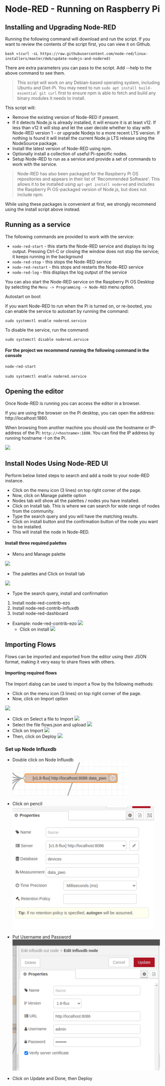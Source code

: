 # Node-RED - Running on Raspberry Pi

## Installing and Upgrading Node-RED

Running the following command will download and run the script. If you want to review the contents of the script first, you can view it on Github.

```
bash <(curl -sL https://raw.githubusercontent.com/node-red/linux-installers/master/deb/update-nodejs-and-nodered)
```
There are extra parameters you can pass to the script. Add --help to the above command to see them.

>  This script will work on any Debian-based operating system, including Ubuntu and Diet-Pi. You may need to run `sudo apt install build-essential git curl` first to ensure npm is able to fetch and build any binary modules it needs to install. 

This script will:


* Remove the existing version of Node-RED if present.
* If it detects Node.js is already installed, it will ensure it is at least v12. If less than v12 it will stop and let the user decide whether to stay with Node-RED version 1 - or upgrade Nodejs to a more recent LTS version. If nothing is found it will install the current Node.js LTS release using the NodeSource package.
* Install the latest version of Node-RED using npm.
* Optionally install a collection of useful Pi-specific nodes.
* Setup Node-RED to run as a service and provide a set of commands to work with the service.

> Node-RED has also been packaged for the Raspberry Pi OS repositories and appears in their list of 'Recommended Software'. This allows it to be installed using `apt-get install nodered` and includes the Raspberry Pi OS-packaged version of Node.js, but does not include npm.

While using these packages is convenient at first, we strongly recommend using the install script above instead.


## Running as a service

The following commands are provided to work with the service:

* `node-red-start` - this starts the Node-RED service and displays its log output. Pressing Ctrl-C or closing the window does not stop the service; it keeps running in the background
* `node-red-stop` - this stops the Node-RED service
* `node-red-restart` - this stops and restarts the Node-RED service
* `node-red-log` - this displays the log output of the service

You can also start the Node-RED service on the Raspberry Pi OS Desktop by selecting the `Menu -> Programming -> Node-RED` menu option.

Autostart on boot

If you want Node-RED to run when the Pi is turned on, or re-booted, you can enable the service to autostart by running the command:
```
sudo systemctl enable nodered.service
```
To disable the service, run the command:

```
sudo systemctl disable nodered.service
```

#### For the project we recommend running the following command in the console

```
node-red-start

sudo systemctl enable nodered.service
```

## Opening the editor

Once Node-RED is running you can access the editor in a browser.

If you are using the browser on the Pi desktop, you can open the address: http://localhost:1880.

When browsing from another machine you should use the hostname or IP-address of the Pi: `http://<hostname>:1880`. You can find the IP address by running hostname -I on the Pi.

![](./images/nodered.png)

## Install Nodes Using Node-RED UI

Perform below listed steps to search and add a node to your node-RED instance.

* Click on the menu icon (3 lines) on top right corner of the page.
* Now, click on Manage palette option
* Nodes tab will show all the palettes / nodes you have installed.
* Click on Install tab. This is where we can search for wide range of nodes from the community.
* Type the search query and you will have the matching results.
* Click on install button and the confirmation button of the node you want to be installed.
* This will install the node in Node-RED.

#### Install three required palettes

* Menu and Manage palette

![](./images/manage_palette.png)

* The palettes and Click on Install tab

![](./images/palettes.png)

* Type the search query, install and confirmation

1.  Install node-red-contrib-ezo
2.  Install node-red-contrib-influxdb
3.  Install node-red-dashboard

* Example: node-red-contrib-ezo
![](./images/node-red-contrib-ezo.png)
    - Click on install
![](./images/install_ezo.png)

## Importing Flows

Flows can be imported and exported from the editor using their JSON format, making it very easy to share flows with others.

#### Importing required flows

The Import dialog can be used to import a flow by the following methods:

* Click on the menu icon (3 lines) on top right corner of the page.
* Now, click on Import option

![](./images/import.png)
* Click on Select a file to Import
![](./images/select_file.png)
* Select the file flows.json and upload
![](./images/file_upload.png)
* Click on Import
![](./images/import_file.png)
* Then, click on Deploy
![](./images/deploy.png)

### Set up Node Influxdb

* Double click on Node Influxdb 
![](./images/influxdb-setup.png)
* Click on pencil
![](./images/pencil.png)
* Put Username and Password
![](./images/username-password.png)

* Click on Update and Done, then Deploy